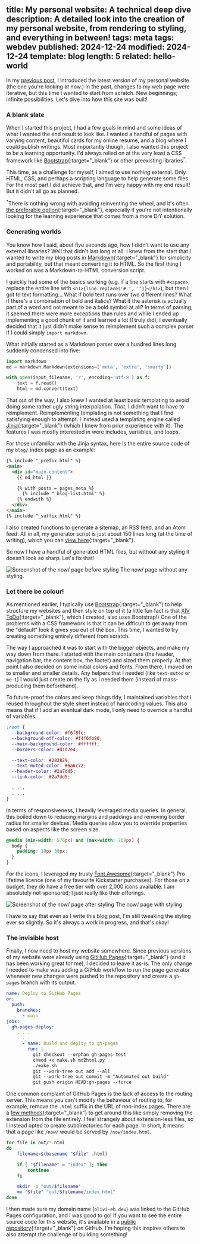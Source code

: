 title: My personal website: A technical deep dive
description: A detailed look into the creation of my personal website, from rendering to styling, and everything in between!
tags: meta
tags: webdev
published: 2024-12-24
modified: 2024-12-24
template: blog
length: 5
related: hello-world
---

In my [previous post](/hello-world/), I introduced the latest version of my personal website (the one you're looking at now.) In the past, changes to my web page were iterative, but this time I wanted to start from scratch. New beginnings; infinite possibilities. Let's dive into how this site was built!

### A blank slate

When I started this project, I had a few goals in mind and some ideas of what I wanted the end result to look like. I wanted a handful of pages with varying content, beautiful cards for my online resume, and a blog where I could publish writings. Most importantly though, I also wanted this project to be a learning opportunity. I'd always relied on at the very least a CSS framework like [Bootstrap](https://getbootstrap.com/){:target="_blank"} or other preexisting libraries<sup>*</sup>.

This time, as a challenge for myself, I aimed to use _nothing_ external. Only HTML, CSS, and perhaps a scripting language to help generate some files. For the most part I did achieve that, and I'm very happy with my end result! But it didn't all go as planned.

<span class="text-small"><sup>*</sup>There is nothing wrong with avoiding reinventing the wheel, and it's often [the preferable option](https://en.wikipedia.org/wiki/Not_invented_here#cite_note-5){:target="_blank"}, especially if you're not intentionally looking for the learning experience that comes from a more DIY solution.</span>

### Generating worlds

You know how I said, about five seconds ago, how I didn't want to use any external libraries? Well that didn't last long at all. I knew from the start that I wanted to write my blog posts in [Markdown](https://www.markdownguide.org/cheat-sheet/){:target="_blank"} for simplicity and portability, but that meant converting it to HTML. So the first thing I worked on was a Markdown-to-HTML conversion script.

I quickly had some of the basics working (e.g. if a line starts with `#<space>`, replace the entire line with `<h1>{line.replace('# ', '')}</h1>`), but then I got to text formatting... What if bold text runs over two different lines? What if there's a combination of bold and italics? What if the asterisk is actually part of a word and not meant to be a bold symbol at all? In terms of parsing, it seemed there were more exceptions than rules and while I ended up implementing a good chunk of it and learned a lot (I truly did), I eventually decided that it just didn't make sense to reimplement such a complex parser if I could simply `import markdown`.

What initially started as a Markdown parser over a hundred lines long suddenly condensed into five:

```python
import markdown
md = markdown.Markdown(extensions=['meta', 'extra', 'smarty'])

with open(input_filename, 'r', encoding='utf-8') as f:
    text = f.read()
    html = md.convert(text)
```

That out of the way, I also knew I wanted at least basic templating to avoid doing some rather ugly string interpolation. _That_, I didn't want to have to reimplement. Reimplementing templating is not something that I find satisfying enough to attempt. I instead used a templating engine called [Jinja](https://palletsprojects.com/projects/jinja/){:target="_blank"} (which I knew from prior experience with it). The features I was mostly interested in were includes, variables, and loops.

For those unfamiliar with the Jinja syntax, here is the entire source code of my `blog/` index page as an example:

```html
{% include "_prefix.html" %}
<main>
  <div id="main-content">
    {{ md_html }}

    {% with posts = pages_meta %}
      {% include "_blog-list.html" %}
    {% endwith %}
  </div>
</main>
{% include "_suffix.html" %}
```

I also created functions to generate a sitemap, an RSS feed, and an Atom feed. All in all, my generator script is just about 150 lines long (at the time of writing), which you can [view here](https://github.com/bourgeoisor/bourgeoisor.github.io/blob/main/md2html.py){:target="_blank"}.

So now I have a handful of generated HTML files, but without any styling it doesn't look so sharp. Let's fix that!

![Screenshot of the now/ page before styling](/static/images/my-personal-website/website-before-style.png)
<span class="img-caption">The now/ page without any styling.</span>

### Let there be colour!

As mentioned earlier, I typically use [Bootstrap](https://getbootstrap.com/){:target="_blank"} to help structure my websites and then style on top of it (a little fun fact is that [XIV ToDo](https://xivtodo.com/){:target="_blank"}, which I created, also uses Bootstrap!) One of the problems with a CSS framework is that it can be difficult to get away from the "default" look it gives you out of the box. This time, I wanted to try creating something entirely different from scratch.

The way I approached it was to start with the bigger objects, and make my way down from there. I started with the main containers (the header, navigation bar, the content box, the footer) and sized them properly. At that point I also decided on some initial colors and fonts. From there, I moved on to smaller and smaller details. Any helpers that I needed (like `text-muted` or `me-1`) I would just create on the fly as I needed them (instead of mass-producing them beforehand).

To future-proof the colors and keep things tidy, I maintained variables that I reused throughout the style sheet instead of hardcoding values. This also means that if I add an eventual dark mode, I only need to override a handful of variables.

```css
:root {
  --background-color: #f6f8fc;
  --background-off-color: #f4f6fb80;
  --main-background-color: #ffffff;
  --borders-color: #d1d7e4;

  --text-color: #282829;
  --text-muted-color: #6a6c72;
  --header-color: #2a7dd5;
  --link-color: #2a7dd5;

  . . .
  . . .
}
```

In terms of responsiveness, I heavily leveraged media queries. In general, this boiled down to reducing margins and paddings and removing border radius for smaller devices. Media queries allow you to override properties based on aspects like the screen size.

```css
@media (min-width: 576px) and (max-width: 768px) {
  body {
    padding: 10px 30px;
  }
}
```

For the icons, I leveraged my trusty [Font Awesome](https://fontawesome.com/){:target="_blank"} Pro lifetime licence (one of my favourite Kickstarter purchases). For those on a budget, they do have a free tier with over 2,000 icons available. I am absolutely not sponsored; I just really like their offerings.
<i class="fa-duotone fa-light fa-face-smile-hearts" style="--fa-primary-color: #ff2d2d; --fa-primary-opacity: 0.8; --fa-secondary-color: #fee7bc; --fa-secondary-opacity: 1;"></i>

![Screenshot of the now/ page after styling](/static/images/my-personal-website/website-after-style.png)
<span class="img-caption">The now/ page with styling.</span>

I have to say that even as I write this blog post, I'm still tweaking the styling ever so slightly. So it's always a work in progress, and that's okay!

### The invisible host

Finally, I now need to host my website somewhere. Since previous versions of my website were already using [GitHub Pages](https://pages.github.com/){:target="_blank"} (and it has been working great for me), I decided to leave it as-is. The only change I needed to make was adding a GitHub workflow to run the page generator whenever new changes were pushed to the repository and create a `gh-pages` branch with its output.

```yaml
name: Deploy to GitHub Pages
on:
  push:
    branches:
      - main
jobs:
  gh-pages-deploy:
    . . .
    . . .
      - name: Build and deploy to gh-pages
        run: |
          git checkout --orphan gh-pages-test
          chmod +x make.sh md2html.py
          ./make.sh
          git --work-tree out add --all
          git --work-tree out commit -m "Automated out build"
          git push origin HEAD:gh-pages --force
```

One common complaint of GitHub Pages is the lack of access to the routing server. This means you can't modify the behaviour of routing to, for example, remove the `.html` suffix in the URL of non-index pages. There are a [few methods](https://stackoverflow.com/a/29200325){:target="_blank"} to get around this like simply removing the extension from the file entirely. I feel strangely about extension-less files, so I instead opted to create subdirectories for each page. In short, it means that a page like `/now/` would be served by `/now/index.html`.

```sh
for file in out/*.html
do
    filename=$(basename "$file" .html)

    if [ "$filename" = "index" ]; then
        continue
    fi

    mkdir -p "out/$filename"
    mv "$file" "out/$filename/index.html"
done
```

I then made sure my domain name (`olivi-eh.dev`) was linked to the GitHub Pages configuration, and I was good to go! If you want to see the entire source code for this website, it's available in a [public repository](https://github.com/bourgeoisor/bourgeoisor.github.io){:target="_blank"} on GitHub. I'm hoping this inspires others to also attempt the challenge of building something!
